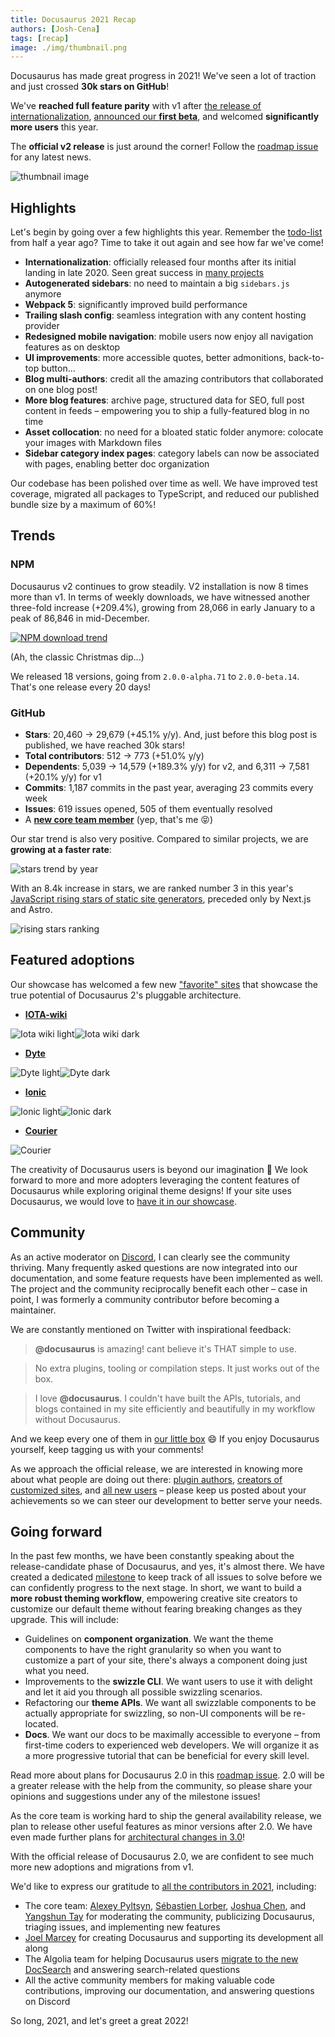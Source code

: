 ```yaml
---
title: Docusaurus 2021 Recap
authors: [Josh-Cena]
tags: [recap]
image: ./img/thumbnail.png
---
```


Docusaurus has made great progress in 2021! We've seen a lot of traction and just crossed **30k stars on GitHub**!

We've **reached full feature parity** with v1 after [the release of internationalization](../2021-03-09-releasing-docusaurus-i18n.md), [announced our **first beta**](../2021-05-12-announcing-docusaurus-two-beta/index.md), and welcomed **significantly more users** this year.

The **official v2 release** is just around the corner! Follow the [roadmap issue](https://github.com/facebook/docusaurus/issues/6113) for any latest news.

![thumbnail image](./img/thumbnail.png)

<!--truncate-->

## Highlights

Let's begin by going over a few highlights this year. Remember the [todo-list](../2021-05-12-announcing-docusaurus-two-beta/index.md#whats-next) from half a year ago? Time to take it out again and see how far we've come!

- **Internationalization**: officially released four months after its initial landing in late 2020. Seen great success in [many projects](/showcase?tags=i18n)
- **Autogenerated sidebars**: no need to maintain a big `sidebars.js` anymore
- **Webpack 5**: significantly improved build performance
- **Trailing slash config**: seamless integration with any content hosting provider
- **Redesigned mobile navigation**: mobile users now enjoy all navigation features as on desktop
- **UI improvements**: more accessible quotes, better admonitions, back-to-top button...
- **Blog multi-authors**: credit all the amazing contributors that collaborated on one blog post!
- **More blog features**: archive page, structured data for SEO, full post content in feeds – empowering you to ship a fully-featured blog in no time
- **Asset collocation**: no need for a bloated static folder anymore: colocate your images with Markdown files
- **Sidebar category index pages**: category labels can now be associated with pages, enabling better doc organization

Our codebase has been polished over time as well. We have improved test coverage, migrated all packages to TypeScript, and reduced our published bundle size by a maximum of 60%!

## Trends

### NPM

Docusaurus v2 continues to grow steadily. V2 installation is now 8 times more than v1. In terms of weekly downloads, we have witnessed another three-fold increase (+209.4%), growing from 28,066 in early January to a peak of 86,846 in mid-December.

[![NPM download trend](./img/npm-trend.png)](https://www.npmtrends.com/docusaurus-vs-@docusaurus/core)

(Ah, the classic Christmas dip...)

We released 18 versions, going from `2.0.0-alpha.71` to `2.0.0-beta.14`. That's one release every 20 days!

### GitHub

- **Stars**: 20,460 → 29,679 (+45.1% y/y). And, just before this blog post is published, we have reached 30k stars!
- **Total contributors**: 512 → 773 (+51.0% y/y)
- **Dependents**: 5,039 → 14,579 (+189.3% y/y) for v2, and 6,311 → 7,581 (+20.1% y/y) for v1
- **Commits**: 1,187 commits in the past year, averaging 23 commits every week
- **Issues**: 619 issues opened, 505 of them eventually resolved
- A [**new core team member**](https://github.com/Josh-Cena) (yep, that's me 😝)

Our star trend is also very positive. Compared to similar projects, we are **growing at a faster rate**:

![stars trend by year](./img/star-history.png)

With an 8.4k increase in stars, we are ranked number 3 in this year's [JavaScript rising stars of static site generators](https://risingstars.js.org/2021/en#section-ssg), preceded only by Next.js and Astro.

![rising stars ranking](./img/rising-stars.png)

## Featured adoptions

Our showcase has welcomed a few new ["favorite" sites](/showcase?tags=favorite) that showcase the true potential of Docusaurus 2's pluggable architecture.

- [**IOTA-wiki**](https://wiki.iota.org/)

![Iota wiki light](./img/iota-light.png#gh-light-mode-only)![Iota wiki dark](./img/iota-dark.png#gh-dark-mode-only)

- [**Dyte**](https://docs.dyte.io/docs/home/introduction/)

![Dyte light](./img/dyte-light.png#gh-light-mode-only)![Dyte dark](./img/dyte-dark.png#gh-dark-mode-only)

- [**Ionic**](https://ionicframework.com/docs)

![Ionic light](./img/ionic-light.png#gh-light-mode-only)![Ionic dark](./img/ionic-dark.png#gh-dark-mode-only)

- [**Courier**](https://www.courier.com/docs/)

![Courier](./img/courier.png)

The creativity of Docusaurus users is beyond our imagination 🤩 We look forward to more and more adopters leveraging the content features of Docusaurus while exploring original theme designs! If your site uses Docusaurus, we would love to [have it in our showcase](https://github.com/facebook/docusaurus/edit/main/website/src/data/users.tsx).

## Community

As an active moderator on [Discord](https://discord.gg/docusaurus), I can clearly see the community thriving. Many frequently asked questions are now integrated into our documentation, and some feature requests have been implemented as well. The project and the community reciprocally benefit each other – case in point, I was formerly a community contributor before becoming a maintainer.

We are constantly mentioned on Twitter with inspirational feedback:

> **@docusaurus** is amazing! cant believe it's THAT simple to use.

> No extra plugins, tooling or compilation steps. It just works out of the box.

> I love **@docusaurus**. I couldn't have built the APIs, tutorials, and blogs contained in my site efficiently and beautifully in my workflow without Docusaurus.

And we keep every one of them in [our little box](https://twitter.com/sebastienlorber/timelines/1392048416872706049) 😄 If you enjoy Docusaurus yourself, keep tagging us with your comments!

As we approach the official release, we are interested in knowing more about what people are doing out there: [plugin authors](https://github.com/facebook/docusaurus/discussions/4025), [creators of customized sites](https://github.com/facebook/docusaurus/discussions/5468), and [all new users](https://github.com/facebook/docusaurus/discussions/4610) – please keep us posted about your achievements so we can steer our development to better serve your needs.

## Going forward

In the past few months, we have been constantly speaking about the release-candidate phase of Docusaurus, and yes, it's almost there. We have created a dedicated [milestone](https://github.com/facebook/docusaurus/milestone/15) to keep track of all issues to solve before we can confidently progress to the next stage. In short, we want to build a **more robust theming workflow**, empowering creative site creators to customize our default theme without fearing breaking changes as they upgrade. This will include:

- Guidelines on **component organization**. We want the theme components to have the right granularity so when you want to customize a part of your site, there's always a component doing just what you need.
- Improvements to the **swizzle CLI**. We want users to use it with delight and let it aid you through all possible swizzling scenarios.
- Refactoring our **theme APIs**. We want all swizzlable components to be actually appropriate for swizzling, so non-UI components will be re-located.
- **Docs**. We want our docs to be maximally accessible to everyone – from first-time coders to experienced web developers. We will organize it as a more progressive tutorial that can be beneficial for every skill level.

Read more about plans for Docusaurus 2.0 in this [roadmap issue](https://github.com/facebook/docusaurus/issues/6113). 2.0 will be a greater release with the help from the community, so please share your opinions and suggestions under any of the milestone issues!

As the core team is working hard to ship the general availability release, we plan to release other useful features as minor versions after 2.0. We have even made further plans for [architectural changes in 3.0](https://github.com/facebook/docusaurus/milestone/16)!

With the official release of Docusaurus 2.0, we are confident to see much more new adoptions and migrations from v1.

We'd like to express our gratitude to [all the contributors in 2021](https://github.com/facebook/docusaurus/graphs/contributors?from=2021-01-01&to=2022-01-01&type=c), including:

- The core team: [Alexey Pyltsyn](https://github.com/lex111), [Sébastien Lorber](https://github.com/slorber), [Joshua Chen](https://github.com/Josh-Cena), and [Yangshun Tay](https://github/yangshun) for moderating the community, publicizing Docusaurus, triaging issues, and implementing new features
- [Joel Marcey](https://github.com/JoelMarcey) for creating Docusaurus and supporting its development all along
- The Algolia team for helping Docusaurus users [migrate to the new DocSearch](../2021-11-21-algolia-docsearch-migration/index.md) and answering search-related questions
- All the active community members for making valuable code contributions, improving our documentation, and answering questions on Discord

So long, 2021, and let's greet a great 2022!
